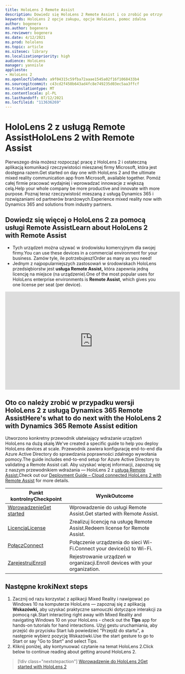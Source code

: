 ```yaml
---
title: HoloLens 2 Remote Assist
description: Dowiedz się HoloLens 2 Remote Assist i co zrobić po otrzymaniu własnej.
keywords: HoloLens 2 opcje zakupu, opcje HoloLens, pomoc zdalna
author: bogenera
ms.author: bogenera
ms.reviewer: bogenera
ms.date: 4/12/2021
ms.prod: hololens
ms.topic: article
ms.sitesec: library
ms.localizationpriority: high
audience: HoloLens
manager: yannisle
appliesto:
- HoloLens 2
ms.openlocfilehash: a9f04315c59fba72aaae1545a02f16f1068433b4
ms.sourcegitcommit: c43cd2f450b643ad4fc8e749235d03ec5aa3ffcf
ms.translationtype: MT
ms.contentlocale: pl-PL
ms.lasthandoff: 07/12/2021
ms.locfileid: "113636269"
---
```

# <a name="hololens-2-with-remote-assist"></a><span data-ttu-id="c8982-104">HoloLens 2 z usługą Remote Assist</span><span class="sxs-lookup"><span data-stu-id="c8982-104">HoloLens 2 with Remote Assist</span></span>

<span data-ttu-id="c8982-105">Pierwszego dnia możesz rozpocząć pracę z HoloLens 2 i ostateczną aplikacją komunikacji rzeczywistości mieszanej firmy Microsoft, która jest dostępna razem.</span><span class="sxs-lookup"><span data-stu-id="c8982-105">Get started on day one with HoloLens 2 and the ultimate mixed reality communication app from Microsoft, available together.</span></span> <span data-ttu-id="c8982-106">Pomóż całej firmie pracować wydajniej i wprowadzać innowacje z większą celą.</span><span class="sxs-lookup"><span data-stu-id="c8982-106">Help your whole company be more productive and innovate with more purpose.</span></span> <span data-ttu-id="c8982-107">Poznaj teraz rzeczywistość mieszaną z usługą Dynamics 365 i rozwiązaniami od partnerów branżowych.</span><span class="sxs-lookup"><span data-stu-id="c8982-107">Experience mixed reality now with Dynamics 365 and solutions from industry partners.</span></span>

## <a name="learn-about-hololens-2-with-remote-assist"></a><span data-ttu-id="c8982-108">Dowiedz się więcej o HoloLens 2 za pomocą usługi Remote Assist</span><span class="sxs-lookup"><span data-stu-id="c8982-108">Learn about HoloLens 2 with Remote Assist</span></span>
- <span data-ttu-id="c8982-109">Tych urządzeń można używać w środowisku komercyjnym dla swojej firmy.</span><span class="sxs-lookup"><span data-stu-id="c8982-109">You can use these devices in a commercial environment for your business.</span></span> <span data-ttu-id="c8982-110">Zamów tyle, ile potrzebujesz!</span><span class="sxs-lookup"><span data-stu-id="c8982-110">Order as many as you need!</span></span>
- <span data-ttu-id="c8982-111">Jednym z najpopularniejszych zastosowań w środowiskach HoloLens przedsiębiorstw jest **usługa Remote Assist,** która zapewnia jedną licencję na miejsce (na urządzenie).</span><span class="sxs-lookup"><span data-stu-id="c8982-111">One of the most popular uses for HoloLens enterprise environments is **Remote Assist**, which gives you one license per seat (per device).</span></span>

<iframe width="560" height="315" src="https://www.youtube.com/embed/d3YT8j0yYl0" frameborder="0" allow="accelerometer; autoplay; clipboard-write; encrypted-media; gyroscope; picture-in-picture" allowfullscreen></iframe>

## <a name="heres-what-to-do-next-with-the-hololens-2-with-dynamics-365-remote-assist-edition"></a><span data-ttu-id="c8982-112">Oto co należy zrobić w przypadku wersji HoloLens 2 z usługą Dynamics 365 Remote Assist</span><span class="sxs-lookup"><span data-stu-id="c8982-112">Here's what to do next with the HoloLens 2 with Dynamics 365 Remote Assist edition</span></span>

<span data-ttu-id="c8982-113">Utworzono konkretny przewodnik ułatwiający wdrażanie urządzeń HoloLens na dużą skalę.</span><span class="sxs-lookup"><span data-stu-id="c8982-113">We've created a specific guide to help you deploy HoloLens devices at scale.</span></span> <span data-ttu-id="c8982-114">Przewodnik zawiera konfigurację end-to-end dla Azure Active Directory do sprawdzania poprawności zdalnego wywołania pomocy.</span><span class="sxs-lookup"><span data-stu-id="c8982-114">The guide includes end-to-end setup for Azure Active Directory to validating a Remote Assist call.</span></span> <span data-ttu-id="c8982-115">Aby uzyskać więcej informacji, zapoznaj się z naszym przewodnikiem wdrażania — HoloLens 2 z [usługą Remote Assist.](hololens2-cloud-connected-overview.md)</span><span class="sxs-lookup"><span data-stu-id="c8982-115">Check out our [Deployment Guide – Cloud connected HoloLens 2 with Remote Assist](hololens2-cloud-connected-overview.md) for more details.</span></span>

| <span data-ttu-id="c8982-116">Punkt kontrolny</span><span class="sxs-lookup"><span data-stu-id="c8982-116">Checkpoint</span></span>  | <span data-ttu-id="c8982-117">Wynik</span><span class="sxs-lookup"><span data-stu-id="c8982-117">Outcome</span></span>                                |
|-------------|----------------------------------------|
| [<span data-ttu-id="c8982-118">Wprowadzenie</span><span class="sxs-lookup"><span data-stu-id="c8982-118">Get started</span></span>](/dynamics365/mixed-reality/remote-assist/overview-hololens) | <span data-ttu-id="c8982-119">Wprowadzenie do usługi Remote Assist.</span><span class="sxs-lookup"><span data-stu-id="c8982-119">Get started with Remote Assist.</span></span>        |
| [<span data-ttu-id="c8982-120">Licencja</span><span class="sxs-lookup"><span data-stu-id="c8982-120">License</span></span>](/dynamics365/mixed-reality/remote-assist/deploy-remote-assist#add-and-assign-licenses)     | <span data-ttu-id="c8982-121">Zrealizuj licencję na usługę Remote Assist.</span><span class="sxs-lookup"><span data-stu-id="c8982-121">Redeem license for Remote Assist.</span></span>      |
| [<span data-ttu-id="c8982-122">Połącz</span><span class="sxs-lookup"><span data-stu-id="c8982-122">Connect</span></span>](/hololens/hololens-network)     | <span data-ttu-id="c8982-123">Połączenie urządzenia do sieci Wi-Fi.</span><span class="sxs-lookup"><span data-stu-id="c8982-123">Connect your device(s) to Wi-Fi.</span></span>       |
| [<span data-ttu-id="c8982-124">Zarejestruj</span><span class="sxs-lookup"><span data-stu-id="c8982-124">Enroll</span></span>](/hololens/hololens-enroll-mdm)      | <span data-ttu-id="c8982-125">Rejestrowanie urządzeń w organizacji.</span><span class="sxs-lookup"><span data-stu-id="c8982-125">Enroll devices with your organization.</span></span> |

## <a name="next-steps"></a><span data-ttu-id="c8982-126">Następne kroki</span><span class="sxs-lookup"><span data-stu-id="c8982-126">Next steps</span></span>

1. <span data-ttu-id="c8982-127">Zacznij od razu korzystać z aplikacji Mixed Reality i nawigować po Windows 10 na komputerze HoloLens — zapoznaj się z aplikacją **Wskazówki,** aby uzyskać praktyczne samouczki dotyczące interakcji za pomocą rąk.</span><span class="sxs-lookup"><span data-stu-id="c8982-127">Start interacting right away with Mixed Reality and navigating Windows 10 on your HoloLens - check out the **Tips** app for hands-on tutorials for hand interactions.</span></span> <span data-ttu-id="c8982-128">Użyj gestu uruchamiania, aby przejść do przycisku Start lub powiedzieć "Przejdź do startu", a następnie wybierz pozycję Wskazówki.</span><span class="sxs-lookup"><span data-stu-id="c8982-128">Use the start gesture to go to Start or say "Go to Start" and select Tips.</span></span>
1. <span data-ttu-id="c8982-129">Kliknij poniżej, aby kontynuować czytanie na temat HoloLens 2.</span><span class="sxs-lookup"><span data-stu-id="c8982-129">Click below to continue reading about getting around HoloLens 2.</span></span>

> [!div class="nextstepaction"]
> [<span data-ttu-id="c8982-130">Wprowadzenie do HoloLens 2</span><span class="sxs-lookup"><span data-stu-id="c8982-130">Get started with HoloLens 2</span></span>](hololens2-basic-usage.md)
